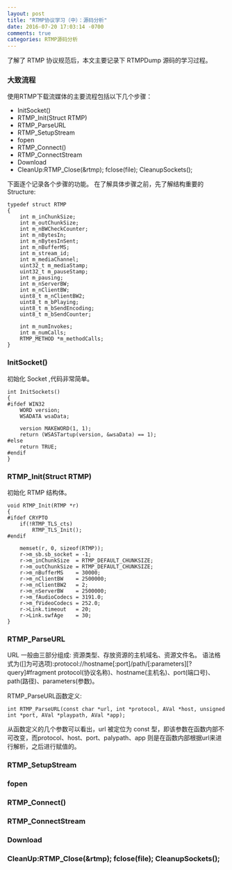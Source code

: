 ```yaml
---
layout: post
title: "RTMP协议学习（中）：源码分析"
date: 2016-07-20 17:03:14 -0700
comments: true
categories: RTMP源码分析
---
```


了解了 RTMP 协议规范后，本文主要记录下 RTMPDump 源码的学习过程。
<!--more-->

### 大致流程
使用RTMP下载流媒体的主要流程包括以下几个步骤：

* InitSocket()
* RTMP_Init(Struct RTMP)
* RTMP_ParseURL
* RTMP_SetupStream
* fopen
* RTMP_Connect()
* RTMP_ConnectStream
* Download
* CleanUp:RTMP_Close(&rtmp); fclose(file); CleanupSockets();

下面逐个记录各个步骤的功能。
在了解具体步骤之前，先了解结构重要的Structure:
```
typedef struct RTMP
{
    int m_inChunkSize;
    int m_outChunkSize;
    int m_nBWCheckCounter;
    int m_nBytesIn;
    int m_nBytesInSent;
    int m_nBufferMS;
    int m_stream_id;
    int m_mediaChannel;
    uint32_t m_mediaStamp;
    uint32_t m_pauseStamp;
    int m_pausing;
    int m_nServerBW;
    int m_nClientBW;
    uint8_t m_nClientBW2;
    uint8_t m_bPlaying;
    uint8_t m_bSendEncoding;
    uint8_t m_bSendCounter;

    int m_numInvokes;
    int m_numCalls;
    RTMP_METHOD *m_methodCalls;
}
```

### InitSocket()
初始化 Socket ,代码非常简单。
```
int InitSockets()
{
#ifdef WIN32
    WORD version;
    WSADATA wsaData;

    version MAKEWORD(1, 1);       
    return (WSASTartup(version, &wsaData) == 1);
#else
    return TRUE;
#endif
}
```
### RTMP_Init(Struct RTMP)
初始化 RTMP 结构体。
```
void RTMP_Init(RTMP *r)
{
#ifdef CRYPTO
    if(!RTMP_TLS_cts)
        RTMP_TLS_Init();
#endif

    memset(r, 0, sizeof(RTMP));
    r->m_sb.sb_socket = -1;
    r->m_inChunkSize  = RTMP_DEFAULT_CHUNKSIZE;
    r->m_outChunkSize = RTMP_DEFAULT_CHUNKSIZE;
    r->m_nBufferMS    = 30000;
    r->m_nClientBW    = 2500000;
    r->m_nClientBW2   = 2;
    r->m_nServerBW    = 2500000;
    r->m_fAudioCodecs = 3191.0;
    r->m_fVideoCodecs = 252.0;
    r->Link.timeout   = 20;
    r->Link.swfAge    = 30;
}
```
### RTMP_ParseURL
URL 一般由三部分组成: 资源类型、存放资源的主机域名、资源文件名。
语法格式为([]为可选项):protocol://hostname[:port]/path/[:parameters][?query]#fragment
protocol(协议名称)、hostname(主机名)、port(端口号)、path(路径)、parameters(参数)。

RTMP_ParseURL函数定义:
```
int RTMP_ParseURL(const char *url, int *protocol, AVal *host, unsigned int *port, AVal *playpath, AVal *app);
```
从函数定义的几个参数可以看出，url 被定位为 const 型，即该参数在函数内部不可改变，而protocol、host、port、palypath、app 则是在函数内部根据url来进行解析，之后进行赋值的。

### RTMP_SetupStream
### fopen
### RTMP_Connect()
### RTMP_ConnectStream
### Download
### CleanUp:RTMP_Close(&rtmp); fclose(file); CleanupSockets();



